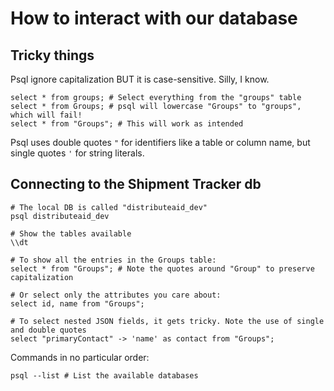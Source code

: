 # How to interact with our database

## Tricky things

Psql ignore capitalization BUT it is case-sensitive. Silly, I know.

```shell
select * from groups; # Select everything from the "groups" table
select * from Groups; # psql will lowercase "Groups" to "groups", which will fail!
select * from "Groups"; # This will work as intended
```

Psql uses double quotes `"` for identifiers like a table or column name, but
single quotes `'` for string literals.

## Connecting to the Shipment Tracker db

```shell
# The local DB is called "distributeaid_dev"
psql distributeaid_dev

# Show the tables available
\\dt

# To show all the entries in the Groups table:
select * from "Groups"; # Note the quotes around "Group" to preserve capitalization

# Or select only the attributes you care about:
select id, name from "Groups";

# To select nested JSON fields, it gets tricky. Note the use of single and double quotes
select "primaryContact" -> 'name' as contact from "Groups";

```

Commands in no particular order:

```shell
psql --list # List the available databases
```
